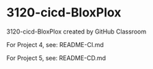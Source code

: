 # 3120-cicd-BloxPlox
3120-cicd-BloxPlox created by GitHub Classroom

For Project 4, see: README-CI.md

For Project 5, see: README-CD.md
